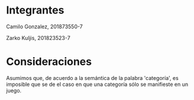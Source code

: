 # Integrantes
Camilo Gonzalez, 201873550-7

Zarko Kuljis, 201823523-7
# Consideraciones
Asumimos que, de acuerdo a la semántica de la palabra 'categoría', es imposible que se de el caso en que una categoría sólo se manifieste en un juego.